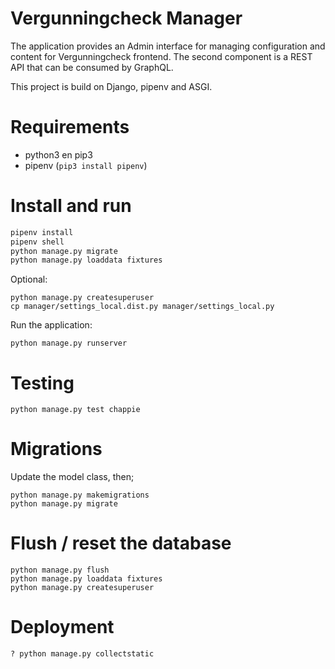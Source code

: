 # Vergunningcheck Manager

The application provides an Admin interface for managing configuration and content for Vergunningcheck frontend.
The second component is a REST API that can be consumed by GraphQL.

This project is build on Django, pipenv and ASGI.

# Requirements

- python3 en pip3
- pipenv (`pip3 install pipenv`)

# Install and run

```sh
pipenv install
pipenv shell
python manage.py migrate
python manage.py loaddata fixtures
```

Optional:

```
python manage.py createsuperuser
cp manager/settings_local.dist.py manager/settings_local.py
```

Run the application:

```
python manage.py runserver
```


# Testing

```
python manage.py test chappie
```

# Migrations

Update the model class, then;

```
python manage.py makemigrations
python manage.py migrate
```

# Flush / reset the database

```
python manage.py flush
python manage.py loaddata fixtures
python manage.py createsuperuser
```

# Deployment

```
? python manage.py collectstatic
```
